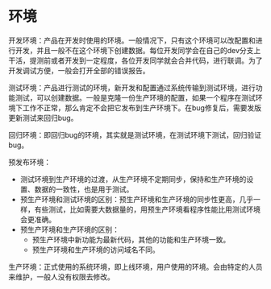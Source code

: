 # 环境

开发环境：产品在开发时使用的环境。一般情况下，只有这个环境可以改配置和进行开发，并且一般不在这个环境下创建数据。每位开发同学会在自己的dev分支上干活，提测前或者开发到一定程度，各位开发同学就会合并代码，进行联调。为了开发调试方便，一般会打开全部的错误报告。

测试环境：产品进行测试的环境，新开发和配置通过系统传输到测试环境，进行功能测试，可以创建数据。一般是克隆一份生产环境的配置，如果一个程序在测试环境下工作不正常，那么肯定不会把它发布到生产环境下。在bug修复后，需要发版更新测试来回归bug。

回归环境：即回归bug的环境，其实就是测试环境，在测试环境下测试，回归验证bug。

预发布环境：

*   测试环境到生产环境的过渡，从生产环境不定期同步，保持和生产环境的设置、数据的一致性，也是用于测试。
*   预生产环境和测试环境的区别：预生产环境和生产环境的同步性更高，几乎一样，有些测试，比如需要大数据量的，用预生产环境看程序性能比用测试环境会更准确。
*   预生产环境和生产环境的区别：
    *   预生产环境中新功能为最新代码，其他的功能和生产环境一致。
    *   预生产环境和生产环境的访问域名不同。

生产环境：正式使用的系统环境，即上线环境，用户使用的环境。会由特定的人员来维护，一般人没有权限去修改。
